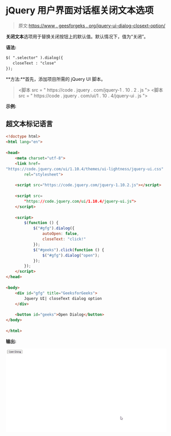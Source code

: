 # jQuery 用户界面对话框关闭文本选项

> 原文:[https://www . geesforgeks . org/jquery-ui-dialog-closext-option/](https://www.geeksforgeeks.org/jquery-ui-dialog-closetext-option/)

**关闭文本**选项用于替换关闭按钮上的默认值。默认情况下，值为“关闭”。

**语法:**

```html
$( ".selector" ).dialog({
   closeText : "close"
});
```

**方法:**首先，添加项目所需的 jQuery UI 脚本。

> <link href="“https://code.jquery.com/ui/1.10.4/themes/ui-lightness/jquery-ui.css”" rel="“stylesheet”">
> <脚本 src = " https://code . jquery . com/jquery-1 . 10 . 2 . js "></脚本>
> <脚本 src = " https://code . jquery . com/ui/1 . 10 . 4/jquery-ui . js "></脚本>

**示例:**

## 超文本标记语言

```html
<!doctype html>
<html lang="en">

<head>
    <meta charset="utf-8">
    <link href=
"https://code.jquery.com/ui/1.10.4/themes/ui-lightness/jquery-ui.css"
        rel="stylesheet">

    <script src="https://code.jquery.com/jquery-1.10.2.js"></script>

    <script src=
        "https://code.jquery.com/ui/1.10.4/jquery-ui.js">
    </script>

    <script>
        $(function () {
            $("#gfg").dialog({
                autoOpen: false,
                closeText: "click!"
            });
            $("#geeks").click(function () {
                $("#gfg").dialog("open");
            });
        });
    </script>
</head>

<body>
    <div id="gfg" title="GeeksforGeeks">
        Jquery UI| closeText dialog option
    </div>

    <button id="geeks">Open Dialog</button>
</body>

</html>
```

**输出:**

![](img/2a7c72fa22d28133a7f5b66a145d482b.png)